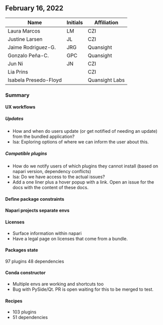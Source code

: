 ## February 16, 2022

|       Name         | Initials |   Affiliation  |
| ------------------ | -------- | -------------- |
| Laura Marcos       |   LM     |  CZI           |
| Justine Larsen     |   JL     |  CZI           |
| Jaime Rodriguez-G. |   JRG    |  Quansight     |
| Gonzalo Peña-C.    |   GPC    |  Quansight     |
| Jun Ni             |   JN     |  CZI           |
| Lia Prins          |          |  CZI           |
| Isabela Presedo-Floyd  |          | Quansight Labs |

### Summary

#### UX workflows

##### Updates 

- How and when do users update (or get notified of needing an update) from the bundled application?
- Isa: Exploring options of where we can inform the user about this.

##### Compatible plugins

- How do we notify users of which plugins they cannot install (based on napari version, dependency conflicts)
- Isa: Do we have access to the actual issues?
- Add a one liner plus a hover popup with a link. Open an issue for the docs with the content of these docs.

#### Define package constraints

#### Napari projects separate envs

#### Licenses

- Surface information within napari
- Have a legal page on licenses that come from a bundle.

#### Packages state

97 plugins
48 dependencies

#### Conda constructor

- Multiple envs are working and shortcuts too
- Bug with PySide/Qt. PR is open waiting for this to be merged to test.

#### Recipes

- 103 plugins
- 51 dependencies




